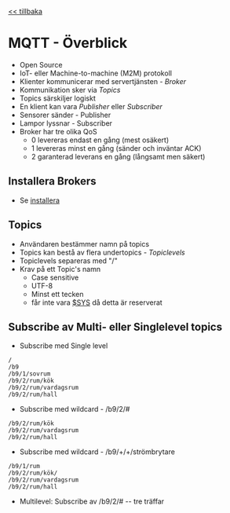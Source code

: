 <a href="README.md"><< tillbaka</a>

# MQTT - Överblick

* Open Source
* IoT- eller Machine-to-machine (M2M) protokoll
* Klienter kommunicerar med servertjänsten - *Broker*
* Kommunikation sker via *Topics*
* Topics särskiljer logiskt 
* En klient kan vara *Publisher* eller *Subscriber*
* Sensorer sänder - Publisher
* Lampor lyssnar - Subscriber
* Broker har tre olika QoS
  - 0 levereras endast en gång (mest osäkert)
  - 1 levereras minst en gång (sänder och inväntar ACK)
  - 2 garanterad leverans en gång (långsamt men säkert)

## Installera Brokers
* Se <a href="installera.md">installera<a>

## Topics
* Användaren bestämmer namn på topics
* Topics kan bestå av flera undertopics - *Topiclevels*
* Topiclevels separeras med "/"
* Krav på ett Topic's namn
  * Case sensitive
  * UTF-8
  * Minst ett tecken
  * får inte vara <a href="https://github.com/mqtt/mqtt.github.io/wiki/SYS-Topics">$SYS</a> då detta är reserverat

## Subscribe av Multi- eller Singlelevel topics

* Subscribe med Single level
```code
/
/b9
/b9/1/sovrum
/b9/2/rum/kök
/b9/2/rum/vardagsrum
/b9/2/rum/hall
```

* Subscribe med wildcard - /b9/2/#
```code
/b9/2/rum/kök
/b9/2/rum/vardagsrum
/b9/2/rum/hall
```

* Subscribe med wildcard - /b9/+/+/strömbrytare
```code
/b9/1/rum
/b9/2/rum/kök/
/b9/2/rum/vardagsrum
/b9/2/rum/hall
```

* Multilevel: Subscribe av /b9/2/# -- tre träffar
